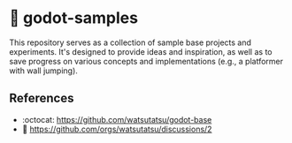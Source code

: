 # 🧪 godot-samples

This repository serves as a collection of sample base projects and experiments. It's designed to provide ideas and inspiration, as well as to save progress on various concepts and implementations (e.g., a platformer with wall jumping).

## References
- :octocat: https://github.com/watsutatsu/godot-base
- 💬 https://github.com/orgs/watsutatsu/discussions/2
